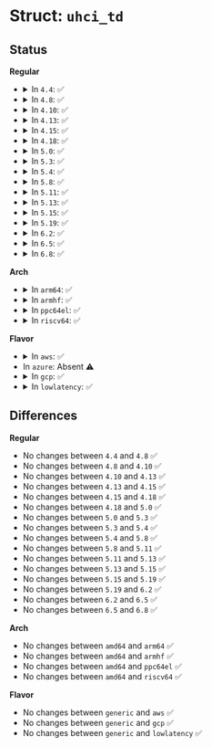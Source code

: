 # Struct: <code>uhci_td</code>

## Status
<b>Regular</b>
<ul>
<li>
<details>
<summary>In <code>4.4</code>: ✅</summary>

```c
struct uhci_td {
    __le32 link;
    __le32 status;
    __le32 token;
    __le32 buffer;
    dma_addr_t dma_handle;
    struct list_head list;
    int frame;
    struct list_head fl_list;
};
```
</details>
</li>
<li>
<details>
<summary>In <code>4.8</code>: ✅</summary>

```c
struct uhci_td {
    __le32 link;
    __le32 status;
    __le32 token;
    __le32 buffer;
    dma_addr_t dma_handle;
    struct list_head list;
    int frame;
    struct list_head fl_list;
};
```
</details>
</li>
<li>
<details>
<summary>In <code>4.10</code>: ✅</summary>

```c
struct uhci_td {
    __le32 link;
    __le32 status;
    __le32 token;
    __le32 buffer;
    dma_addr_t dma_handle;
    struct list_head list;
    int frame;
    struct list_head fl_list;
};
```
</details>
</li>
<li>
<details>
<summary>In <code>4.13</code>: ✅</summary>

```c
struct uhci_td {
    __le32 link;
    __le32 status;
    __le32 token;
    __le32 buffer;
    dma_addr_t dma_handle;
    struct list_head list;
    int frame;
    struct list_head fl_list;
};
```
</details>
</li>
<li>
<details>
<summary>In <code>4.15</code>: ✅</summary>

```c
struct uhci_td {
    __le32 link;
    __le32 status;
    __le32 token;
    __le32 buffer;
    dma_addr_t dma_handle;
    struct list_head list;
    int frame;
    struct list_head fl_list;
};
```
</details>
</li>
<li>
<details>
<summary>In <code>4.18</code>: ✅</summary>

```c
struct uhci_td {
    __le32 link;
    __le32 status;
    __le32 token;
    __le32 buffer;
    dma_addr_t dma_handle;
    struct list_head list;
    int frame;
    struct list_head fl_list;
};
```
</details>
</li>
<li>
<details>
<summary>In <code>5.0</code>: ✅</summary>

```c
struct uhci_td {
    __le32 link;
    __le32 status;
    __le32 token;
    __le32 buffer;
    dma_addr_t dma_handle;
    struct list_head list;
    int frame;
    struct list_head fl_list;
};
```
</details>
</li>
<li>
<details>
<summary>In <code>5.3</code>: ✅</summary>

```c
struct uhci_td {
    __le32 link;
    __le32 status;
    __le32 token;
    __le32 buffer;
    dma_addr_t dma_handle;
    struct list_head list;
    int frame;
    struct list_head fl_list;
};
```
</details>
</li>
<li>
<details>
<summary>In <code>5.4</code>: ✅</summary>

```c
struct uhci_td {
    __le32 link;
    __le32 status;
    __le32 token;
    __le32 buffer;
    dma_addr_t dma_handle;
    struct list_head list;
    int frame;
    struct list_head fl_list;
};
```
</details>
</li>
<li>
<details>
<summary>In <code>5.8</code>: ✅</summary>

```c
struct uhci_td {
    __le32 link;
    __le32 status;
    __le32 token;
    __le32 buffer;
    dma_addr_t dma_handle;
    struct list_head list;
    int frame;
    struct list_head fl_list;
};
```
</details>
</li>
<li>
<details>
<summary>In <code>5.11</code>: ✅</summary>

```c
struct uhci_td {
    __le32 link;
    __le32 status;
    __le32 token;
    __le32 buffer;
    dma_addr_t dma_handle;
    struct list_head list;
    int frame;
    struct list_head fl_list;
};
```
</details>
</li>
<li>
<details>
<summary>In <code>5.13</code>: ✅</summary>

```c
struct uhci_td {
    __le32 link;
    __le32 status;
    __le32 token;
    __le32 buffer;
    dma_addr_t dma_handle;
    struct list_head list;
    int frame;
    struct list_head fl_list;
};
```
</details>
</li>
<li>
<details>
<summary>In <code>5.15</code>: ✅</summary>

```c
struct uhci_td {
    __le32 link;
    __le32 status;
    __le32 token;
    __le32 buffer;
    dma_addr_t dma_handle;
    struct list_head list;
    int frame;
    struct list_head fl_list;
};
```
</details>
</li>
<li>
<details>
<summary>In <code>5.19</code>: ✅</summary>

```c
struct uhci_td {
    __le32 link;
    __le32 status;
    __le32 token;
    __le32 buffer;
    dma_addr_t dma_handle;
    struct list_head list;
    int frame;
    struct list_head fl_list;
};
```
</details>
</li>
<li>
<details>
<summary>In <code>6.2</code>: ✅</summary>

```c
struct uhci_td {
    __le32 link;
    __le32 status;
    __le32 token;
    __le32 buffer;
    dma_addr_t dma_handle;
    struct list_head list;
    int frame;
    struct list_head fl_list;
};
```
</details>
</li>
<li>
<details>
<summary>In <code>6.5</code>: ✅</summary>

```c
struct uhci_td {
    __le32 link;
    __le32 status;
    __le32 token;
    __le32 buffer;
    dma_addr_t dma_handle;
    struct list_head list;
    int frame;
    struct list_head fl_list;
};
```
</details>
</li>
<li>
<details>
<summary>In <code>6.8</code>: ✅</summary>

```c
struct uhci_td {
    __le32 link;
    __le32 status;
    __le32 token;
    __le32 buffer;
    dma_addr_t dma_handle;
    struct list_head list;
    int frame;
    struct list_head fl_list;
};
```
</details>
</li>
</ul>
<b>Arch</b>
<ul>
<li>
<details>
<summary>In <code>arm64</code>: ✅</summary>

```c
struct uhci_td {
    __le32 link;
    __le32 status;
    __le32 token;
    __le32 buffer;
    dma_addr_t dma_handle;
    struct list_head list;
    int frame;
    struct list_head fl_list;
};
```
</details>
</li>
<li>
<details>
<summary>In <code>armhf</code>: ✅</summary>

```c
struct uhci_td {
    __le32 link;
    __le32 status;
    __le32 token;
    __le32 buffer;
    dma_addr_t dma_handle;
    struct list_head list;
    int frame;
    struct list_head fl_list;
};
```
</details>
</li>
<li>
<details>
<summary>In <code>ppc64el</code>: ✅</summary>

```c
struct uhci_td {
    __le32 link;
    __le32 status;
    __le32 token;
    __le32 buffer;
    dma_addr_t dma_handle;
    struct list_head list;
    int frame;
    struct list_head fl_list;
};
```
</details>
</li>
<li>
<details>
<summary>In <code>riscv64</code>: ✅</summary>

```c
struct uhci_td {
    __le32 link;
    __le32 status;
    __le32 token;
    __le32 buffer;
    dma_addr_t dma_handle;
    struct list_head list;
    int frame;
    struct list_head fl_list;
};
```
</details>
</li>
</ul>
<b>Flavor</b>
<ul>
<li>
<details>
<summary>In <code>aws</code>: ✅</summary>

```c
struct uhci_td {
    __le32 link;
    __le32 status;
    __le32 token;
    __le32 buffer;
    dma_addr_t dma_handle;
    struct list_head list;
    int frame;
    struct list_head fl_list;
};
```
</details>
</li>
<li>
In <code>azure</code>: Absent ⚠️
</li>
<li>
<details>
<summary>In <code>gcp</code>: ✅</summary>

```c
struct uhci_td {
    __le32 link;
    __le32 status;
    __le32 token;
    __le32 buffer;
    dma_addr_t dma_handle;
    struct list_head list;
    int frame;
    struct list_head fl_list;
};
```
</details>
</li>
<li>
<details>
<summary>In <code>lowlatency</code>: ✅</summary>

```c
struct uhci_td {
    __le32 link;
    __le32 status;
    __le32 token;
    __le32 buffer;
    dma_addr_t dma_handle;
    struct list_head list;
    int frame;
    struct list_head fl_list;
};
```
</details>
</li>
</ul>

## Differences
<b>Regular</b>
<ul>
<li>
No changes between <code>4.4</code> and <code>4.8</code> ✅
</li>
<li>
No changes between <code>4.8</code> and <code>4.10</code> ✅
</li>
<li>
No changes between <code>4.10</code> and <code>4.13</code> ✅
</li>
<li>
No changes between <code>4.13</code> and <code>4.15</code> ✅
</li>
<li>
No changes between <code>4.15</code> and <code>4.18</code> ✅
</li>
<li>
No changes between <code>4.18</code> and <code>5.0</code> ✅
</li>
<li>
No changes between <code>5.0</code> and <code>5.3</code> ✅
</li>
<li>
No changes between <code>5.3</code> and <code>5.4</code> ✅
</li>
<li>
No changes between <code>5.4</code> and <code>5.8</code> ✅
</li>
<li>
No changes between <code>5.8</code> and <code>5.11</code> ✅
</li>
<li>
No changes between <code>5.11</code> and <code>5.13</code> ✅
</li>
<li>
No changes between <code>5.13</code> and <code>5.15</code> ✅
</li>
<li>
No changes between <code>5.15</code> and <code>5.19</code> ✅
</li>
<li>
No changes between <code>5.19</code> and <code>6.2</code> ✅
</li>
<li>
No changes between <code>6.2</code> and <code>6.5</code> ✅
</li>
<li>
No changes between <code>6.5</code> and <code>6.8</code> ✅
</li>
</ul>
<b>Arch</b>
<ul>
<li>
No changes between <code>amd64</code> and <code>arm64</code> ✅
</li>
<li>
No changes between <code>amd64</code> and <code>armhf</code> ✅
</li>
<li>
No changes between <code>amd64</code> and <code>ppc64el</code> ✅
</li>
<li>
No changes between <code>amd64</code> and <code>riscv64</code> ✅
</li>
</ul>
<b>Flavor</b>
<ul>
<li>
No changes between <code>generic</code> and <code>aws</code> ✅
</li>
<li>
No changes between <code>generic</code> and <code>gcp</code> ✅
</li>
<li>
No changes between <code>generic</code> and <code>lowlatency</code> ✅
</li>
</ul>
